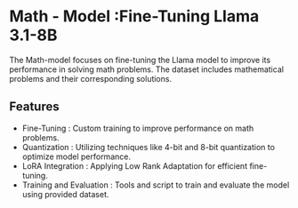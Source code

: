 
# Math - Model :Fine-Tuning Llama 3.1-8B 

The Math-model focuses on fine-tuning the Llama model to improve its performance in solving math problems. The dataset includes mathematical problems and their corresponding solutions.




## Features

- Fine-Tuning : Custom training to improve performance on math problems.
- Quantization : Utilizing  techniques like 4-bit and 8-bit quantization to optimize model performance.
- LoRA Integration : Applying Low Rank Adaptation for efficient fine-tuning.
- Training and Evaluation : Tools and script to train and evaluate the model using provided dataset.


